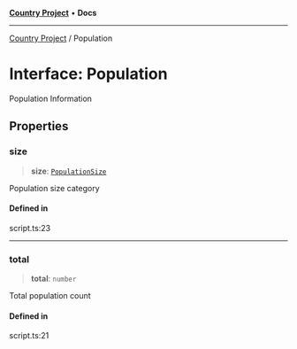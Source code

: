 [**Country Project**](../README.md) • **Docs**

***

[Country Project](../README.md) / Population

# Interface: Population

Population Information

## Properties

### size

> **size**: [`PopulationSize`](../type-aliases/PopulationSize.md)

Population size category

#### Defined in

script.ts:23

***

### total

> **total**: `number`

Total population count

#### Defined in

script.ts:21
